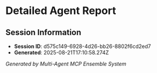 # Detailed Agent Report

## Session Information
- **Session ID**: d575c149-6928-4d26-bb26-8802f6cd2ed7
- **Generated**: 2025-08-21T17:10:58.274Z



*Generated by Multi-Agent MCP Ensemble System*

